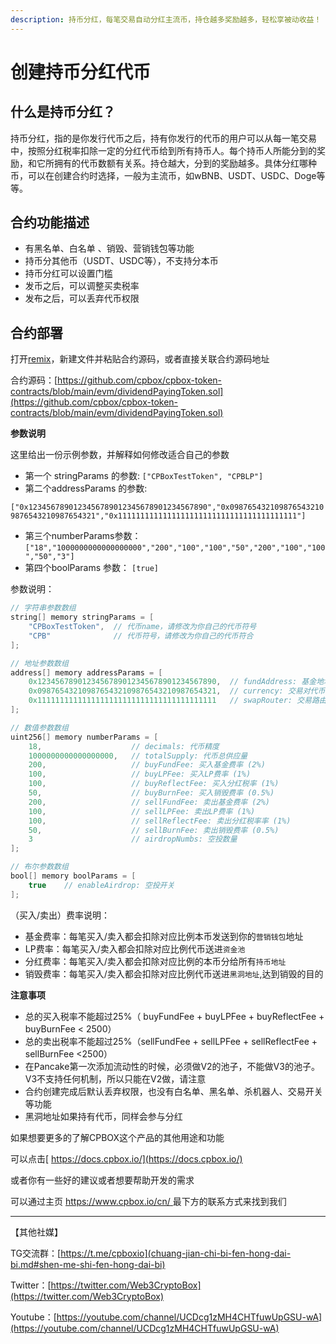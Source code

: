 ```yaml
---
description: 持币分红，每笔交易自动分红主流币，持仓越多奖励越多，轻松享被动收益！        4o
---
```


# 创建持币分红代币

## 什么是持币分红？

持币分红，指的是你发行代币之后，持有你发行的代币的用户可以从每一笔交易中，按照分红税率扣除一定的分红代币给到所有持币人。每个持币人所能分到的奖励，和它所拥有的代币数额有关系。持仓越大，分到的奖励越多。具体分红哪种币，可以在创建合约时选择，一般为主流币，如wBNB、USDT、USDC、Doge等等。


## 合约功能描述

* 有黑名单、白名单 、销毁、营销钱包等功能
* 持币分其他币（USDT、USDC等），不支持分本币
* 持币分红可以设置门槛
* 发币之后，可以调整买卖税率
* 发布之后，可以丢弃代币权限



## 合约部署

打开[remix](https://remix.ethereum.org/)，新建文件并粘贴合约源码，或者直接关联合约源码地址

合约源码：[https://github.com/cpbox/cpbox-token-contracts/blob/main/evm/dividendPayingToken.sol](https://github.com/cpbox/cpbox-token-contracts/blob/main/evm/dividendPayingToken.sol)

**参数说明**


这里给出一份示例参数，并解释如何修改适合自己的参数

* 第一个 stringParams 的参数: `["CPBoxTestToken", "CPBLP"]`
* 第二个addressParams 的参数:

`["0x1234567890123456789012345678901234567890","0x0987654321098765432109876543210987654321","0x1111111111111111111111111111111111111111"]`

* 第三个numberParams参数：`["18","1000000000000000000","200","100","100","50","200","100","100","50","3"]`
* 第四个boolParams 参数： `[true]`

参数说明：

```java
// 字符串参数数组
string[] memory stringParams = [
    "CPBoxTestToken",  // 代币name，请修改为你自己的代币符号
    "CPB"              // 代币符号，请修改为你自己的代币符合
];

// 地址参数数组
address[] memory addressParams = [
    0x1234567890123456789012345678901234567890,  // fundAddress: 基金地址
    0x0987654321098765432109876543210987654321,  // currency: 交易对代币地址
    0x1111111111111111111111111111111111111111   // swapRouter: 交易路由合约地址
];

// 数值参数数组
uint256[] memory numberParams = [
    18,                    // decimals: 代币精度
    1000000000000000000,   // totalSupply: 代币总供应量
    200,                   // buyFundFee: 买入基金费率 (2%)
    100,                   // buyLPFee: 买入LP费率 (1%)
    100,                   // buyReflectFee: 买入分红税率 (1%)
    50,                    // buyBurnFee: 买入销毁费率 (0.5%)
    200,                   // sellFundFee: 卖出基金费率 (2%)
    100,                   // sellLPFee: 卖出LP费率 (1%)
    100,                   // sellReflectFee: 卖出分红税率率 (1%)
    50,                    // sellBurnFee: 卖出销毁费率 (0.5%)
    3                      // airdropNumbs: 空投数量
];

// 布尔参数数组
bool[] memory boolParams = [
    true    // enableAirdrop: 空投开关
];
```

（买入/卖出）费率说明：

* 基金费率：每笔买入/卖入都会扣除对应比例本币发送到你的`营销钱包`地址
* LP费率：每笔买入/卖入都会扣除对应比例代币送进`资金池`
* 分红费率：每笔买入/卖入都会扣除对应比例的本币分给所有`持币地址`
* 销毁费率：每笔买入/卖入都会扣除对应比例代币送进`黑洞地址`,达到销毁的目的

**注意事项**

* 总的买入税率不能超过25%（ buyFundFee + buyLPFee + buyReflectFee + buyBurnFee < 2500）
* 总的卖出税率不能超过25%（sellFundFee + sellLPFee + sellReflectFee + sellBurnFee <2500）
* 在Pancake第一次添加流动性的时候，必须做V2的池子，不能做V3的池子。V3不支持任何机制，所以只能在V2做，请注意
* 合约创建完成后默认丢弃权限，也没有白名单、黑名单、杀机器人、交易开关等功能
* 黑洞地址如果持有代币，同样会参与分红

如果想要更多的了解CPBOX这个产品的其他用途和功能

可以点击[ https://docs.cpbox.io/](https://docs.cpbox.io/)

或者你有一些好的建议或者想要帮助开发的需求

可以通过主页 [https://www.cpbox.io/cn/ ](https://www.cpbox.io/cn/)最下方的联系方式来找到我们

***

【其他社媒】

TG交流群：[https://t.me/cpboxio](chuang-jian-chi-bi-fen-hong-dai-bi.md#shen-me-shi-fen-hong-dai-bi)

Twitter：[https://twitter.com/Web3CryptoBox](https://twitter.com/Web3CryptoBox)

Youtube：[https://youtube.com/channel/UCDcg1zMH4CHTfuwUpGSU-wA](https://youtube.com/channel/UCDcg1zMH4CHTfuwUpGSU-wA)

